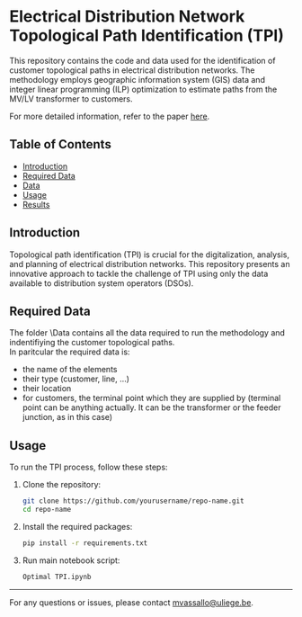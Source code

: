 # Electrical Distribution Network Topological Path Identification (TPI)

This repository contains the code and data used for the identification of customer topological paths in electrical distribution networks. The methodology employs geographic information system (GIS) data and integer linear programming (ILP) optimization to estimate paths from the MV/LV transformer to customers.

For more detailed information, refer to the paper [here](link-to-paper).

## Table of Contents

- [Introduction](#introduction)
- [Required Data](#requireddata)
- [Data](#data)
- [Usage](#usage)
- [Results](#results)

## Introduction

Topological path identification (TPI) is crucial for the digitalization, analysis, and planning of electrical distribution networks. This repository presents an innovative approach to tackle the challenge of TPI using only the data available to distribution system operators (DSOs).


## Required Data
The folder \Data contains all the data required to run the methodology and indentifiying the customer topological paths.  
In paritcular the required data is:
- the name of the elements
- their type (customer, line, ...)
- their location
- for customers, the terminal point which they are supplied by (terminal point can be anything actually. It can be the transformer or the feeder junction, as in this case)

## Usage

To run the TPI process, follow these steps:

1. Clone the repository:
   ```bash
   git clone https://github.com/yourusername/repo-name.git
   cd repo-name

2. Install the required packages:
   ```bash
   pip install -r requirements.txt

3. Run main notebook script:
   ```bash
   Optimal TPI.ipynb

***

For any questions or issues, please contact mvassallo@uliege.be.